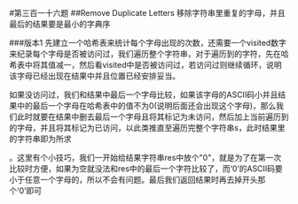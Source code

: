 #第三百一十六题
##Remove Duplicate Letters
移除字符串里重复的字母，并且最后的结果要是最小的字典序

###版本1
先建立一个哈希表来统计每个字母出现的次数，还需要一个visited数字来纪录每个字母是否被访问过，我们遍历整个字符串，对于遍历到的字符，先在哈希表中将其值减一，然后看visited中是否被访问过，若访问过则继续循环，说明该字母已经出现在结果中并且位置已经安排妥当。


如果没访问过，我们和结果中最后一个字母比较，如果该字母的ASCII码小并且结果中的最后一个字母在哈希表中的值不为0(说明后面还会出现这个字母)，那么我们此时就要在结果中删去最后一个字母且将其标记为未访问，然后加上当前遍历到的字母，并且将其标记为已访问，以此类推直至遍历完整个字符串s，此时结果里的字符串即为所求

。这里有个小技巧，我们一开始给结果字符串res中放个"0"，就是为了在第一次比较时方便，如果为空就没法和res中的最后一个字符比较了，而‘0’的ASCII码要小于任意一个字母的，所以不会有问题。最后我们返回结果时再去掉开头那个‘0’即可